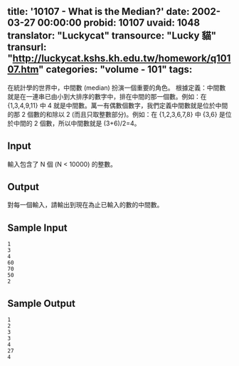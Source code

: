 title: '10107 - What is the Median?'
date: 2002-03-27 00:00:00
probid: 10107
uvaid: 1048
translator: "Luckycat"
transource: "Lucky 貓"
transurl: "http://luckycat.kshs.kh.edu.tw/homework/q10107.htm"
categories: "volume - 101"
tags:
---

在統計學的世界中，中間數 (median) 扮演一個重要的角色。 根據定義：中間數就是在一連串已由小到大排序的數字中，排在中間的那一個數。例如：在 {1,3,4,9,11} 中 4 就是中間數。萬一有偶數個數字，我們定義中間數就是位於中間的那 2 個數的和除以 2 (而且只取整數部分)。例如：在 {1,2,3,6,7,8} 中 {3,6} 是位於中間的 2 個數，所以中間數就是 (3+6)/2=4。

## Input ##

輸入包含了 N 個 (N < 10000) 的整數。

## Output ##

對每一個輸入，請輸出到現在為止已輸入的數的中間數。

## Sample Input ##

	1
	3
	4
	60
	70
	50
	2

## Sample Output ##

	1
	2
	3
	3
	4
	27
	4